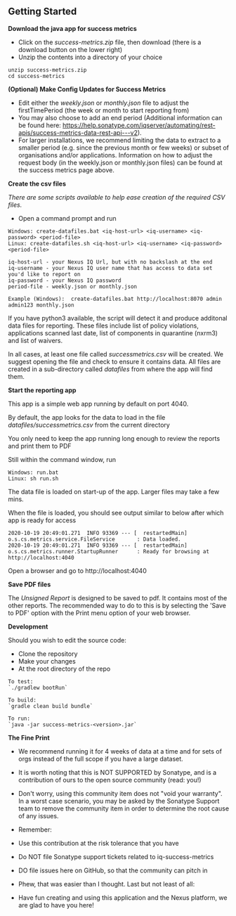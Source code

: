 
## Getting Started

**Download the java app for success metrics**
  * Click on the *success-metrics.zip* file, then download (there is a download button on the lower right)
  * Unzip the contents into a directory of your choice

```
unzip success-metrics.zip
cd success-metrics
```

**(Optional) Make Config Updates for Success Metrics**

 * Edit either the *weekly.json* or *monthly.json* file to adjust the firstTimePeriod (the week or month to start reporting from) 
 * You may also choose to add an end period (Additional information can be found here: https://help.sonatype.com/iqserver/automating/rest-apis/success-metrics-data-rest-api---v2).
 * For larger installations, we recommend limiting the data to extract to a smaller period (e.g. since the previous month or few weeks) or subset of organisations and/or applications. Information on how to adjust the request body (in the weekly.json or monthly.json files) can be found at the success metrics page above.

**Create the csv files**

*There are some scripts available to help ease creation of the required CSV files.*
 
 * Open a command prompt and run 


```
Windows: create-datafiles.bat <iq-host-url> <iq-username> <iq-password> <period-file>
Linux: create-datafiles.sh <iq-host-url> <iq-username> <iq-password> <period-file>

iq-host-url - your Nexus IQ Url, but with no backslash at the end
iq-username - your Nexus IQ user name that has access to data set you'd like to report on
iq-password - your Nexus IQ password
period-file - weekly.json or monthly.json

Example (Windows):  create-datafiles.bat http://localhost:8070 admin admin123 monthly.json
```

If you have python3 available, the script will detect it and produce additonal data files for reporting. 
These files include list of policy violations, applications scanned last date, list of components in quarantine (nxrm3) and list of waivers.

In all cases, at least one file called *successmetrics.csv* will be created. We suggest opening the file and check to ensure it contains data.
All files are created in a sub-directory called *datafiles* from where the app will find them.


**Start the reporting app**
   
   This app is a simple web app running by default on port 4040. 
   
   By default, the app looks for the data to load in the file *datafiles/successmetrics.csv* from the current directory

   You only need to keep the app running long enough to review the reports and print them to PDF

   Still within the command window, run
```
Windows: run.bat  
Linux: sh run.sh
```

The data file is loaded on start-up of the app. Larger files may take a few mins.

When the file is loaded, you should see output similar to below after which app is ready for access

```
2020-10-19 20:49:01.271  INFO 93369 --- [  restartedMain] o.s.cs.metrics.service.FileService       : Data loaded.
2020-10-19 20:49:01.271  INFO 93369 --- [  restartedMain] o.s.cs.metrics.runner.StartupRunner      : Ready for browsing at http://localhost:4040
```

Open a browser and go to http://localhost:4040

**Save PDF files**

The *Unsigned Report* is designed to be saved to pdf. It contains most of the other reports. The recommended way to do to this is by selecting the 'Save to PDF' option with the Print menu option of your web browser.

**Development**

Should you wish to edit the source code: 

  * Clone the repository
  * Make your changes
  * At the root directory of the repo
```
To test:
`./gradlew bootRun`

To build:
`gradle clean build bundle`

To run:
`java -jar success-metrics-<version>.jar`
```

**The Fine Print**
* We recommend running it for 4 weeks of data at a time and for sets of orgs instead of the full scope if you have a large dataset.
* It is worth noting that this is NOT SUPPORTED by Sonatype, and is a contribution of ours to the open source community (read: you!)

* Don't worry, using this community item does not "void your warranty". In a worst case scenario, you may be asked by the Sonatype Support team to remove the community item in order to determine the root cause of any issues.

* Remember:

* Use this contribution at the risk tolerance that you have
* Do NOT file Sonatype support tickets related to iq-success-metrics
* DO file issues here on GitHub, so that the community can pitch in
* Phew, that was easier than I thought. Last but not least of all:

* Have fun creating and using this application and the Nexus platform, we are glad to have you here!
